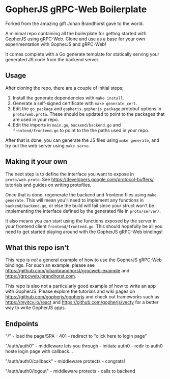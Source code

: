 # GopherJS gRPC-Web Boilerplate

Forked from the amazing gift Johan Brandhorst gave to the world.

A minimal repo containing all the boilerplate for getting started with
GopherJS using gRPC-Web. Clone and use as a base for your own
experimentation with GopherJS and gRPC-Web!

It comes complete with a Go generate template for statically serving
your generated JS code from the backend server.

## Usage

After cloning the repo, there are a couple of initial steps;

1. Install the generate dependencies with `make install`.
1. Generate a self-signed certificate with `make generate_cert`.
1. Edit the `go_package` and `gopherjs.gopherjs_package` protobuf options in `proto/web.proto`. These should be updated to point to the packages that are used in your repo.
1. Edit the imports in `main.go`, `backend/backend.go` and `frontend/frontend.go` to point to the the paths used in your repo.

After that is done, you can generate the JS files using `make generate`,
and try out the web server using `make serve`.

## Making it your own

The next step is to define the interface you want to expose in
`proto/web.proto`. See https://developers.google.com/protocol-buffers/
tutorials and guides on writing protofiles.

Once that is done, regenerate the backend and frontend files using
`make generate`. This will mean you'll need to implement any functions in
`backend/backend.go`, or else the build will fail since your struct won't
be implementing the interface defined by the generated file in `proto/server/`.

It also means you can start using the functions exposed by the server
in your frontend client `frontend/frontend.go`. This should hopefully be
all you need to get started playing around with the GopherJS gRPC-Web
bindings!

## What this repo isn't

This repo is _not_ a general example of how to use the GopherJS gRPC-Web bindings.
For such an example, please see https://github.com/johanbrandhorst/grpcweb-example
and https://grpcweb.jbrandhorst.com.

This repo is also not a particularly good example of how to write an app with
GopherJS. Please explore the tutorials and wiki pages on
https://github.com/gopherjs/gopherjs and check out frameworks such as
https://myitcv.io/react and https://github.com/gopherjs/vecty for
a better way to write GopherJS apps.



## Endpoints

"/" - load the page/SPA - 401 - redirect to "click here to login page"

"/auth/auth0" - middleware lets you through - initiate auth0 - redir to auth0 hoste login page with callback...

"/auth/auth0/callback" - middleware protects - congrats!

"/auth/auth0/logout" - middleware protects - calls to backend


